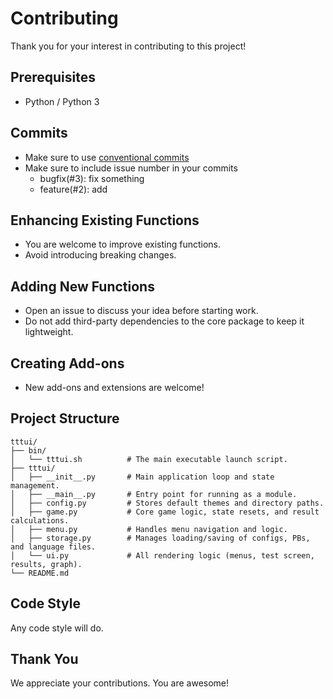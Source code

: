 # Contributing

Thank you for your interest in contributing to this project!

## Prerequisites

- Python / Python 3

## Commits

- Make sure to use [conventional commits](https://www.conventionalcommits.org/en/v1.0.0/)
- Make sure to include issue number in your commits
  - bugfix(#3): fix something
  - feature(#2): add <feature>

## Enhancing Existing Functions

- You are welcome to improve existing functions.
- Avoid introducing breaking changes.

## Adding New Functions

- Open an issue to discuss your idea before starting work.
- Do not add third-party dependencies to the core package to keep it lightweight.

## Creating Add-ons

- New add-ons and extensions are welcome!

## Project Structure

```
tttui/
├── bin/
│   └── tttui.sh          # The main executable launch script.
├── tttui/
│   ├── __init__.py       # Main application loop and state management.
│   ├── __main__.py       # Entry point for running as a module.
│   ├── config.py         # Stores default themes and directory paths.
│   ├── game.py           # Core game logic, state resets, and result calculations.
│   ├── menu.py           # Handles menu navigation and logic.
│   ├── storage.py        # Manages loading/saving of configs, PBs, and language files.
│   └── ui.py             # All rendering logic (menus, test screen, results, graph).
└── README.md
```
## Code Style
Any code style will do.

## Thank You

We appreciate your contributions. You are awesome!

